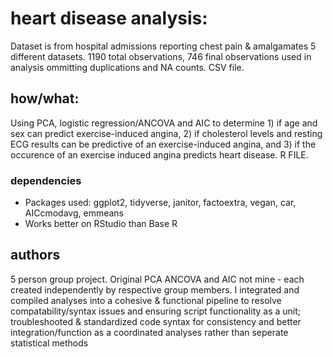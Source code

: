
# heart disease analysis:

Dataset is from hospital admissions reporting chest pain & amalgamates 5 different datasets. 1190 total observations, 746 final observations used in analysis ommitting duplications and NA counts. CSV file. 

## how/what: 

Using PCA, logistic regression/ANCOVA and AIC to determine 1) if age and sex can predict exercise-induced angina, 2) if cholesterol levels and resting ECG results can be predictive of an exercise-induced angina, and 3) if the occurence of an exercise induced angina predicts heart disease. R FILE. 

### dependencies

* Packages used: ggplot2, tidyverse, janitor, factoextra, vegan, car, AICcmodavg, emmeans
* Works better on RStudio than Base R  

## authors

5 person group project. Original PCA ANCOVA and AIC not mine - each created independently by respective group members. I integrated and compiled analyses into a cohesive & functional pipeline to resolve compatability/syntax issues and ensuring script functionality as a unit; troubleshooted & standardized code syntax for consistency and better integration/function as a coordinated analyses rather than seperate statistical methods 
